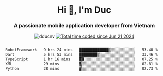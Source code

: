 <h1 align="center">
  Hi 👋, I'm  Duc</h1>
<h3 align="center">A passionate mobile application developer from Vietnam</h3>  
  
<p align="center"> <img src="https://komarev.com/ghpvc/?username=dducnv&label=Profile%20views&color=0e75b6&style=flat" alt="dducnv" /> 
<a href="https://wakatime.com/@4d2a2cd9-1bcb-4dd1-84a4-dce128a35137"><img src="https://wakatime.com/badge/user/4d2a2cd9-1bcb-4dd1-84a4-dce128a35137.svg" alt="Total time coded since Jun 21 2024" /></a>
</p>  

<div style="width: 100vw; overflow-x: auto; flex:center">
  <!--START_SECTION:waka-->

```txt
RobotFramework   9 hrs 24 mins   █████████████▒░░░░░░░░░░░   53.40 %
Dart             5 hrs 53 mins   ████████▒░░░░░░░░░░░░░░░░   33.46 %
TypeScript       1 hr 16 mins    █▓░░░░░░░░░░░░░░░░░░░░░░░   07.25 %
XML              29 mins         ▓░░░░░░░░░░░░░░░░░░░░░░░░   02.81 %
Python           28 mins         ▓░░░░░░░░░░░░░░░░░░░░░░░░   02.73 %
```

<!--END_SECTION:waka-->
</div>




  
